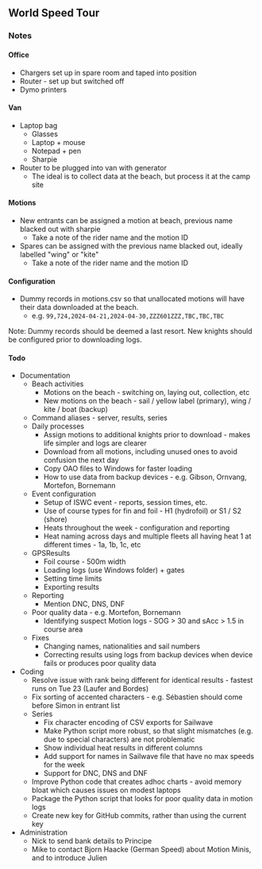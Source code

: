 ## World Speed Tour

### Notes

#### Office

- Chargers set up in spare room and taped into position
- Router - set up but switched off
- Dymo printers



#### Van

- Laptop bag
  - Glasses
  - Laptop + mouse
  - Notepad + pen
  - Sharpie
- Router to be plugged into van with generator
  - The ideal is to collect data at the beach, but process it at the camp site



#### Motions

- New entrants can be assigned a motion at beach, previous name blacked out with sharpie
  - Take a note of the rider name and the motion ID
- Spares can be assigned with the previous name blacked out, ideally labelled "wing" or "kite"
  - Take a note of the rider name and the motion ID



#### Configuration

- Dummy records in motions.csv so that unallocated motions will have their data downloaded at the beach.
  - e.g. `99,724,2024-04-21,2024-04-30,ZZZ601ZZZ,TBC,TBC,TBC`

Note: Dummy records should be deemed a last resort. New knights should be configured prior to downloading logs.



#### Todo

- Documentation
  - Beach activities
    - Motions on the beach - switching on, laying out, collection, etc
    - New motions on the beach - sail / yellow label (primary), wing / kite / boat (backup) 
  - Command aliases - server, results, series
  - Daily processes
    - Assign motions to additional knights prior to download - makes life simpler and logs are clearer
    - Download from all motions, including unused ones to avoid confusion the next day
    - Copy OAO files to Windows for faster loading
    - How to use data from backup devices - e.g. Gibson, Ornvang, Mortefon, Bornemann
  - Event configuration
    - Setup of ISWC event - reports, session times, etc.
    - Use of course types for fin and foil - H1 (hydrofoil) or S1 / S2 (shore)
    - Heats throughout the week - configuration and reporting
    - Heat naming across days and multiple fleets all having heat 1 at different times - 1a, 1b, 1c, etc
  - GPSResults
    - Foil course - 500m width
    - Loading logs (use Windows folder) + gates
    - Setting time limits
    - Exporting results
  - Reporting
    - Mention DNC, DNS, DNF
  - Poor quality data - e.g. Mortefon, Bornemann
    - Identifying suspect Motion logs - SOG > 30 and sAcc > 1.5 in course area 
  - Fixes
    - Changing names, nationalities and sail numbers
    - Correcting results using logs from backup devices when device fails or produces poor quality data
- Coding
  - Resolve issue with rank being different for identical results - fastest runs on Tue 23 (Laufer and Bordes)
  - Fix sorting of accented characters - e.g. Sébastien should come before Simon in entrant list
  - Series
    - Fix character encoding of CSV exports for Sailwave
    - Make Python script more robust, so that slight mismatches (e.g. due to special characters) are not problematic
    - Show individual heat results in different columns
    - Add support for names in Sailwave file that have no max speeds for the week
    - Support for DNC, DNS and DNF
  - Improve Python code that creates adhoc charts - avoid memory bloat which causes issues on modest laptops
  - Package the Python script that looks for poor quality data in motion logs
  - Create new key for GitHub commits, rather than using the current key
- Administration
  - Nick to send bank details to Principe
  - Mike to contact Bjorn Haacke (German Speed) about Motion Minis, and to introduce Julien 